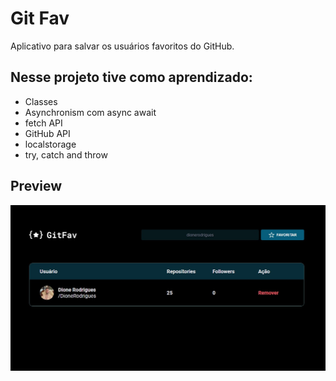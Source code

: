 # Git Fav

 Aplicativo para salvar os usuários favoritos do GitHub.
 
 ## Nesse projeto tive como aprendizado:
 
- Classes
- Asynchronism com async await
- fetch API
- GitHub API
- localstorage
- try, catch and throw

## Preview

<img src="https://github.com/DioneRodrigues/GitFav/blob/main/Screenshot_1.jpg" />
